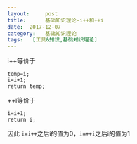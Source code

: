 ```yaml
---
layout:     post
title:      基础知识理论-i++和++i
date:  2017-12-07
category:   基础知识理论
tags:   [工具&知识,基础知识理论]
---
```

i++等价于
```
temp=i;
i=i+1;
return temp;
```
++i等价于
```
i=i+1;
return i;
```

因此 `i=i++`之后i的值为0，`i=++i`之后i的值为1